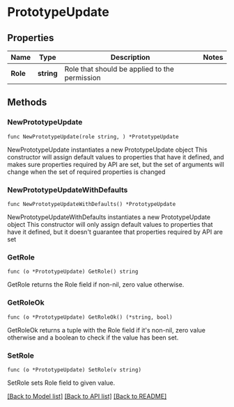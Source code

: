 # PrototypeUpdate

## Properties

Name | Type | Description | Notes
------------ | ------------- | ------------- | -------------
**Role** | **string** | Role that should be applied to the permission | 

## Methods

### NewPrototypeUpdate

`func NewPrototypeUpdate(role string, ) *PrototypeUpdate`

NewPrototypeUpdate instantiates a new PrototypeUpdate object
This constructor will assign default values to properties that have it defined,
and makes sure properties required by API are set, but the set of arguments
will change when the set of required properties is changed

### NewPrototypeUpdateWithDefaults

`func NewPrototypeUpdateWithDefaults() *PrototypeUpdate`

NewPrototypeUpdateWithDefaults instantiates a new PrototypeUpdate object
This constructor will only assign default values to properties that have it defined,
but it doesn't guarantee that properties required by API are set

### GetRole

`func (o *PrototypeUpdate) GetRole() string`

GetRole returns the Role field if non-nil, zero value otherwise.

### GetRoleOk

`func (o *PrototypeUpdate) GetRoleOk() (*string, bool)`

GetRoleOk returns a tuple with the Role field if it's non-nil, zero value otherwise
and a boolean to check if the value has been set.

### SetRole

`func (o *PrototypeUpdate) SetRole(v string)`

SetRole sets Role field to given value.



[[Back to Model list]](../README.md#documentation-for-models) [[Back to API list]](../README.md#documentation-for-api-endpoints) [[Back to README]](../README.md)


